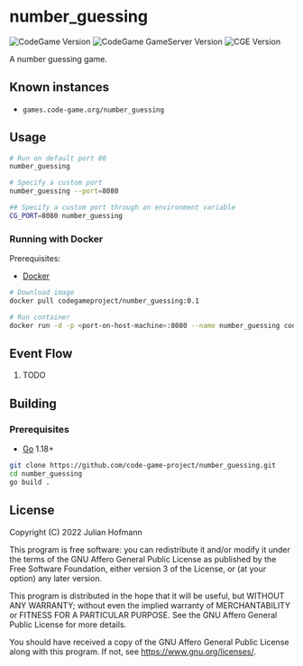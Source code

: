 # number_guessing
![CodeGame Version](https://img.shields.io/badge/CodeGame-v0.6-orange)
![CodeGame GameServer Version](https://img.shields.io/badge/GameServer-v0.1-yellow)
![CGE Version](https://img.shields.io/badge/CGE-v0.3-green)

A number guessing game.

## Known instances

- `games.code-game.org/number_guessing`

## Usage

```sh
# Run on default port 80
number_guessing

# Specify a custom port
number_guessing --port=8080

## Specify a custom port through an environment variable
CG_PORT=8080 number_guessing
```

### Running with Docker

Prerequisites:
- [Docker](https://docker.com/)

```sh
# Download image
docker pull codegameproject/number_guessing:0.1

# Run container
docker run -d -p <port-on-host-machine>:8080 --name number_guessing codegameproject/number_guessing:0.1
```

## Event Flow

1. TODO

## Building

### Prerequisites

- [Go](https://go.dev) 1.18+

```sh
git clone https://github.com/code-game-project/number_guessing.git
cd number_guessing
go build .
```
## License

Copyright (C) 2022 Julian Hofmann

This program is free software: you can redistribute it and/or modify
it under the terms of the GNU Affero General Public License as published
by the Free Software Foundation, either version 3 of the License, or
(at your option) any later version.

This program is distributed in the hope that it will be useful,
but WITHOUT ANY WARRANTY; without even the implied warranty of
MERCHANTABILITY or FITNESS FOR A PARTICULAR PURPOSE.  See the
GNU Affero General Public License for more details.

You should have received a copy of the GNU Affero General Public License
along with this program.  If not, see <https://www.gnu.org/licenses/>.
